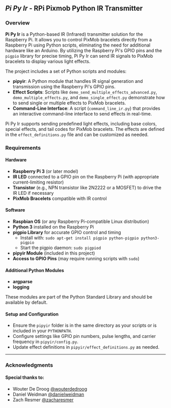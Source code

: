## ***Pi Py Ir*** - RPi Pixmob Python IR Transmitter

### Overview

**Pi Py Ir** is a Python-based IR (Infrared) transmitter solution for the Raspberry Pi. It allows you to control PixMob bracelets directly from a Raspberry Pi using Python scripts, eliminating the need for additional hardware like an Arduino. By utilizing the Raspberry Pi's GPIO pins and the `pigpio` library for precise timing, Pi Py Ir can send IR signals to PixMob bracelets to display various light effects.

The project includes a set of Python scripts and modules:

- **pipyir**: A Python module that handles IR signal generation and transmission using the Raspberry Pi's GPIO pins.
- **Effect Scripts**: Scripts like `demo_send_multiple_effects_advanced.py`, `demo_multiple_effects.py`, and `demo_single_effect.py` demonstrate how to send single or multiple effects to PixMob bracelets.
- **Command-Line Interface**: A script (`command_line_ir.py`) that provides an interactive command-line interface to send effects in real-time.

Pi Py Ir supports sending predefined light effects, including base colors, special effects, and tail codes for PixMob bracelets. The effects are defined in the `effect_definitions.py` file and can be customized as needed.

### Requirements

#### Hardware

- **Raspberry Pi 3** (or later model)
- **IR LED** connected to a GPIO pin on the Raspberry Pi (with appropriate current-limiting resistor)
- **Transistor** (e.g., NPN transistor like 2N2222 or a MOSFET) to drive the IR LED if necessary
- **PixMob Bracelets** compatible with IR control

#### Software

- **Raspbian OS** (or any Raspberry Pi-compatible Linux distribution)
- **Python 3** installed on the Raspberry Pi
- **pigpio Library** for accurate GPIO control and timing
  - Install with: `sudo apt-get install pigpio python-pigpio python3-pigpio`
  - Start the pigpio daemon: `sudo pigpiod`
- **pipyir Module** (included in this project)
- **Access to GPIO Pins** (may require running scripts with `sudo`)

#### Additional Python Modules

- **argparse**
- **logging**

These modules are part of the Python Standard Library and should be available by default.

#### Setup and Configuration

- Ensure the `pipyir` folder is in the same directory as your scripts or is included in your `PYTHONPATH`.
- Configure settings like GPIO pin numbers, pulse lengths, and carrier frequency in `pipyir/config.py`.
- Update effect definitions in `pipyir/effect_definitions.py` as needed.

---

### Acknowledgments

#### Special thanks to:
- Wouter De Droog [@wouterdedroog](https://github.com/wouterdedroog)
- Daniel Weidman [@danielweidman](https://github.com/danielweidman)
- Zach Resmer [@zacharesmer](https://github.com/zacharesmer)